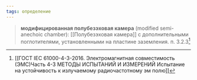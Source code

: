 ```yaml
---
tags: определение
---
```

>**модифицированная полубезэховая камера** (modified semi-anechoic chamber): [[Полубезэховая камера]] с дополнительными поглотителями, установленными на пластине заземления.
>п. 3.2.3[^1]

[^1]:[[ГОСТ IEC 61000-4-3-2016. Электромагнитная совместимость (ЭМС)Часть 4-3 МЕТОДЫ ИСПЫТАНИЙ И ИЗМЕРЕНИЙ Испытание на устойчивость к излучаемому радиочастотному эм полю]]